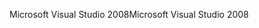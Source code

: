 <span data-ttu-id="18684-101">Microsoft Visual Studio 2008</span><span class="sxs-lookup"><span data-stu-id="18684-101">Microsoft Visual Studio 2008</span></span>
